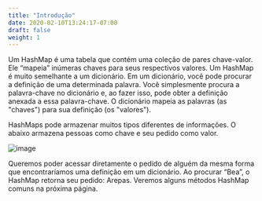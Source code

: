 ```yaml
---
title: "Introdução"
date: 2020-02-10T13:24:17-07:00
draft: false
weight: 1
--- 
```


Um HashMap é uma tabela que contém uma coleção de pares chave-valor. Ele “mapeia” inúmeras chaves para seus respectivos valores. Um HashMap é muito semelhante a um dicionário. Em um dicionário, você pode procurar a definição de uma determinada palavra. Você simplesmente procura a palavra-chave no dicionário e, ao fazer isso, pode obter a definição anexada a essa palavra-chave. O dicionário mapeia as palavras (as "chaves") para sua definição (os "valores").

HashMaps pode armazenar muitos tipos diferentes de informações. O abaixo armazena pessoas como chave e seu pedido como valor.

![image](../img/hashmap.png)

Queremos poder acessar diretamente o pedido de alguém da mesma forma que encontraríamos uma definição em um dicionário. Ao procurar “Bea”, o HashMap retorna seu pedido: Arepas. Veremos alguns métodos HashMap comuns na próxima página.